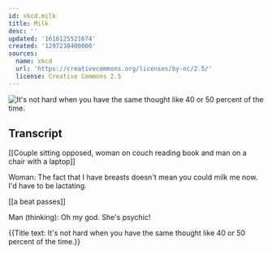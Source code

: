 ```yaml
---
id: xkcd.milk
title: Milk
desc: ''
updated: '1616125521674'
created: '1297238400000'
sources:
  name: xkcd
  url: 'https://creativecommons.org/licenses/by-nc/2.5/'
  license: Creative Commons 2.5
---
```

![It's not hard when you have the same thought like 40 or 50 percent of the time.](https://imgs.xkcd.com/comics/milk.png)

## Transcript
[[Couple sitting opposed, woman on couch reading book and man on a chair with a laptop]]

Woman: The fact that I have breasts doesn't mean you could milk me now. I'd have to be lactating.

[[a beat passes]]

Man (thinking): Oh my god. She's psychic!

{{Title text: It's not hard when you have the same thought like 40 or 50 percent of the time.}}
